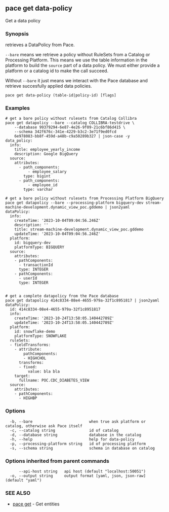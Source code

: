 ## pace get data-policy

Get a data policy

### Synopsis

retrieves a DataPolicy from Pace.

`--bare` means we retrieve a policy without RuleSets from a Catalog or
Processing Platform. This means we use the table information in the platform to
build the `source` part of a data policy. We must either provide a platform or a catalog
id to make the call succeed.

Without `--bare` it just means we interact with the Pace database and retrieve succesfully applied
data policies.

```
pace get data-policy (table-id|policy-id) [flags]
```

### Examples

```
# get a bare policy without rulesets from Catalog Collibra
pace get datapolicy --bare --catalog COLLIBRA-testdrive \
	--database 99379294-6e87-4e26-9f09-21c6bf86d415 \
	--schema 342f676c-341e-4229-b3c2-3e71f9ed0fcd 
	6e978083-bb8f-459d-a48b-c9a50289b327 | json-case -y
data_policy:
  info:
    title: employee_yearly_income
    description: Google BigQuery
  source:
    attributes:
      - path_components:
          - employee_salary
        type: bigint
      - path_components:
          - employee_id
        type: varchar

# get a bare policy without rulesets from Processing Platform BigQuery
pace get datapolicy --bare --processing-platform bigquery-dev stream-machine-development.dynamic_view_poc.gddemo | json2yaml
dataPolicy:
  info:
    createTime: '2023-10-04T09:04:56.246Z'
    description: ''
    title: stream-machine-development.dynamic_view_poc.gddemo
    updateTime: '2023-10-04T09:04:56.246Z'
  platform:
    id: bigquery-dev
    platformType: BIGQUERY
  source:
    attributes:
    - pathComponents:
      - transactionId
      type: INTEGER
    - pathComponents:
      - userId
      type: INTEGER


# get a complete datapolicy from the Pace database
pace get datapolicy 414c8334-08e4-4655-979a-32f1c8951817 | json2yaml
dataPolicy:
  id: 414c8334-08e4-4655-979a-32f1c8951817
  info:
    createTime: '2023-10-24T13:58:05.140442789Z'
    updateTime: '2023-10-24T13:58:05.140442789Z'
  platform:
    id: snowflake-demo
    platformType: SNOWFLAKE
  ruleSets:
  - fieldTransforms:
    - attribute:
        pathComponents:
        - HIGHCHOL
      transforms:
      - fixed:
          value: bla bla
    target:
      fullname: POC.CDC_DIABETES_VIEW
  source:
    attributes:
    - pathComponents:
      - HIGHBP
```

### Options

```
  -b, --bare                         when true ask platform or catalog, otherwise ask Pace itself
  -c, --catalog string               id of catalog
  -d, --database string              database in the catalog
  -h, --help                         help for data-policy
  -p, --processing-platform string   id of processing platform
  -s, --schema string                schema in database on catalog
```

### Options inherited from parent commands

```
      --api-host string   api host (default "localhost:50051")
  -o, --output string     output format [yaml, json, json-raw] (default "yaml")
```

### SEE ALSO

* [pace get](pace_get.md)	 - Get entities

